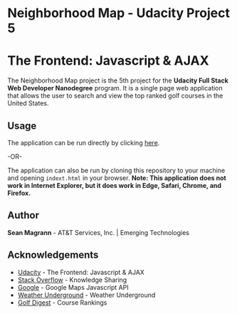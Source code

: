 # Neighborhood Map - Udacity Project 5
# The Frontend: Javascript & AJAX

The Neighborhood Map project is the 5th project for the **Udacity Full Stack Web Developer Nanodegree** program.  It is a single page web application that allows the user to search and view the top ranked golf courses in the United States. 


## Usage

The application can be run directly by clicking [here](https://sm9378.github.io/FSND-P5-MAP/).

-OR-

The application can also be run by cloning this repository to your machine and opening ```indext.html``` in your browser.  **Note: This application does not work in Internet Explorer, but it does work in Edge, Safari, Chrome, and Firefox.**

## Author

**Sean Magrann** - AT&T Services, Inc. | Emerging Technologies

## Acknowledgements

* [Udacity](https://www.udacity.com/) - The Frontend: Javascript & AJAX
* [Stack Overflow](https://stackoverflow.com/) - Knowledge Sharing
* [Google](https://developers.google.com/) - Google Maps Javascript API
* [Weather Underground](https://www.wunderground.com/weather/api/) - Weather Underground
* [Golf Digest](https://www.golfdigest.com/story/best-in-state-rankings) - Course Rankings
